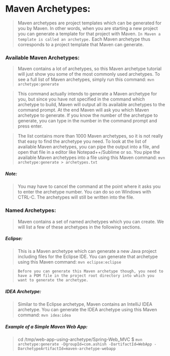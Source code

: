 # Maven Archetypes:
>Maven archetypes are project templates which can be generated for you by Maven. 
In other words, when you are starting a new project you can generate a template for that project with Maven. 
`In Maven a template is called an archetype.` 
Each Maven archetype thus corresponds to a project template that Maven can generate.

### Available Maven Archetypes:
>Maven contains a lot of archetypes, so this Maven archetype tutorial will just show you some of the most commonly used archetypes. 
To see a full list of Maven archetypes, simply run this command: `mvn archetype:generate`

>This command actually intends to generate a Maven archetype for you, but since you have not specified in the command which archetype to build, Maven will output all its available archetypes to the command prompt. 
At the end Maven will ask you which Maven archetype to generate. 
If you know the number of the archetype to generate, you can type in the number in the command prompt and press enter.

>The list contains more than 1000 Maven archetypes, so it is not really that easy to find the archetype you need. 
To look at the list of available Maven archetypes, you can pipe the output into a file, and open that file in a editor like Notepad++/Sublime or so. 
You pipe the available Maven archetypes into a file using this Maven command:
`mvn archetype:generate > archetypes.txt`

##### Note:
>You may have to cancel the command at the point where it asks you to enter the archetype number. 
You can do so on Windows with CTRL-C. The archetypes will still be written into the file. 

### Named Archetypes:
>Maven contains a set of named archetypes which you can create. We will list a few of these archetypes in the following sections. 

##### Eclipse:
>This is a Maven archetype which can generate a new Java project including files for the Eclipse IDE. 
You can generate that archetype using this Maven command:
`mvn eclipse:eclipse`

>`Before you can generate this Maven archetype though, you need to have a POM file in the project root directory into which you want to generate the archetype.`

##### IDEA Archetype:
>Similar to the Eclipse archetype, Maven contains an IntelliJ IDEA archetype. 
You can generate the IDEA archetype using this Maven command:
`mvn idea:idea`

##### Example of a Simple Maven Web App:
> cd /tmp/web-app-using-archetype/Spring-Web_MVC
$ `mvn archetype:generate -DgroupId=com.ashish -DartifactId=WebApp -DarchetypeArtifactId=maven-archetype-webapp`
